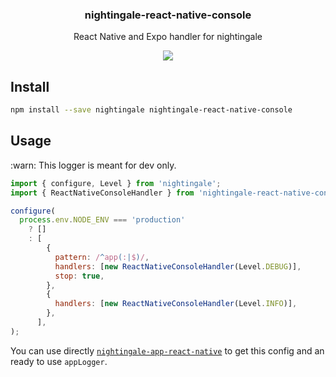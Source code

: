 <h3 align="center">
  nightingale-react-native-console
</h3>

<p align="center">
  React Native and Expo handler for nightingale
</p>

<p align="center">
  <a href="https://npmjs.org/package/nightingale-react-native-console"><img src="https://img.shields.io/npm/v/nightingale-react-native-console.svg?style=flat-square"></a>
</p>

## Install

```sh
npm install --save nightingale nightingale-react-native-console
```

## Usage

:warn: This logger is meant for dev only.

```js
import { configure, Level } from 'nightingale';
import { ReactNativeConsoleHandler } from 'nightingale-react-native-console';

configure(
  process.env.NODE_ENV === 'production'
    ? []
    : [
        {
          pattern: /^app(:|$)/,
          handlers: [new ReactNativeConsoleHandler(Level.DEBUG)],
          stop: true,
        },
        {
          handlers: [new ReactNativeConsoleHandler(Level.INFO)],
        },
      ],
);
```

You can use directly [`nightingale-app-react-native`](https://npmjs.org/package/nightingale-app-react-native) to get this config and an ready to use `appLogger`.
